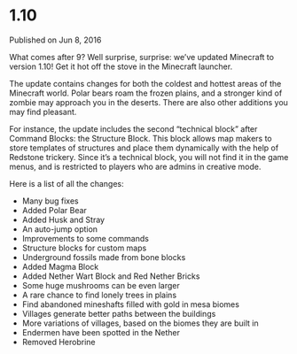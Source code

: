 # 1.10
Published on Jun 8, 2016

What comes after 9? Well surprise, surprise: we’ve updated Minecraft to
version 1.10! Get it hot off the stove in the Minecraft launcher.

The update contains changes for both the coldest and hottest areas of the
Minecraft world. Polar bears roam the frozen plains, and a stronger kind of
zombie may approach you in the deserts. There are also other additions you may
find pleasant.

For instance, the update includes the second “technical block” after Command
Blocks: the Structure Block. This block allows map makers to store templates
of structures and place them dynamically with the help of Redstone trickery.
Since it’s a technical block, you will not find it in the game menus, and is
restricted to players who are admins in creative mode.

Here is a list of all the changes:

  * Many bug fixes
  * Added Polar Bear
  * Added Husk and Stray
  * An auto-jump option
  * Improvements to some commands
  * Structure blocks for custom maps
  * Underground fossils made from bone blocks
  * Added Magma Block
  * Added Nether Wart Block and Red Nether Bricks
  * Some huge mushrooms can be even larger
  * A rare chance to find lonely trees in plains
  * Find abandoned mineshafts filled with gold in mesa biomes
  * Villages generate better paths between the buildings
  * More variations of villages, based on the biomes they are built in
  * Endermen have been spotted in the Nether
  * Removed Herobrine


